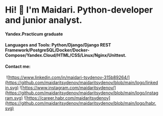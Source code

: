 <!-- [![Typing SVG](https://readme-typing-svg.herokuapp.com?color=%2336BCF7&lines=Hi-there!)](https://t.me/maidaritsydenov) -->

# Hi! 👋 I'm Maidari. Python-developer and junior analyst.

<h4>Yandex.Practicum graduate</h4>
<h4>Languages and Tools: Python/Django/Django REST Framework/PostgreSQL/Docker/Docker-Compose/Yandex.Cloud/HTML/CSS/Linux/Nginx/Unittest.</h4>

<h4>Contact me:</h4>

<p><a href='https://t.me/maidaritsydenov>'<img src="https://github.com/maidaritsydenov/maidaritsydenov/blob/main/logo/telegram.svg" width="32" 
   height="32" alt="Пример"></a></p>

![]()
![https://www.linkedin.com/in/maidari-tsydenov-315b89264/](https://github.com/maidaritsydenov/maidaritsydenov/blob/main/logo/linkedin.svg)
![https://www.instagram.com/maidaritsydenov/](https://github.com/maidaritsydenov/maidaritsydenov/blob/main/logo/instagram.svg)
![https://career.habr.com/maidaritsydenov](https://github.com/maidaritsydenov/maidaritsydenov/blob/main/logo/habr.svg)



<!-- 
![MySQL](https://img.shields.io/badge/mysql-%2300f.svg?style=for-the-badge&logo=mysql&logoColor=white)
![Postgres](https://img.shields.io/badge/postgres-%23316192.svg?style=for-the-badge&logo=postgresql&logoColor=white)
![Django](https://img.shields.io/badge/django-%23092E20.svg?style=for-the-badge&logo=django&logoColor=white)
![Pandas](https://img.shields.io/badge/pandas-%23150458.svg?style=for-the-badge&logo=pandas&logoColor=white)
![TensorFlow](https://img.shields.io/badge/TensorFlow-%23FF6F00.svg?style=for-the-badge&logo=TensorFlow&logoColor=white)
![NumPy](https://img.shields.io/badge/numpy-%23013243.svg?style=for-the-badge&logo=numpy&logoColor=white)
![Selenium](https://img.shields.io/badge/-selenium-%43B02A?style=for-the-badge&logo=selenium&logoColor=white)
![FastAPI](https://img.shields.io/badge/FastAPI-005571?style=for-the-badge&logo=fastapi)
![HTML5](https://img.shields.io/badge/html5-%23E34F26.svg?style=for-the-badge&logo=html5&logoColor=white)
![Python](https://img.shields.io/badge/python-3670A0?style=for-the-badge&logo=python&logoColor=ffdd54)
![Ubuntu](https://img.shields.io/badge/Ubuntu-E95420?style=for-the-badge&logo=ubuntu&logoColor=white)
![Gunicorn](https://img.shields.io/badge/gunicorn-%298729.svg?style=for-the-badge&logo=gunicorn&logoColor=white)
![Nginx](https://img.shields.io/badge/nginx-%23009639.svg?style=for-the-badge&logo=nginx&logoColor=white)
![Figma](https://img.shields.io/badge/figma-%23F24E1E.svg?style=for-the-badge&logo=figma&logoColor=white)
![Heroku](https://img.shields.io/badge/heroku-%23430098.svg?style=for-the-badge&logo=heroku&logoColor=white)
![GitHub Actions](https://img.shields.io/badge/github%20actions-%232671E5.svg?style=for-the-badge&logo=githubactions&logoColor=white) -->


<!-- ### My stats:
[![Top Langs](https://github-readme-stats.vercel.app/api/top-langs/?username=maidaritsydenov&layout=compact)](https://github.com/maidaritsydenov/github-readme-stats)


### Random jokes:
![Jokes Card](https://readme-jokes.vercel.app/api) -->

<!-- ![image](https://github.com/maidaritsydenov/MaidariTs/blob/main/giphy.gif) -->
